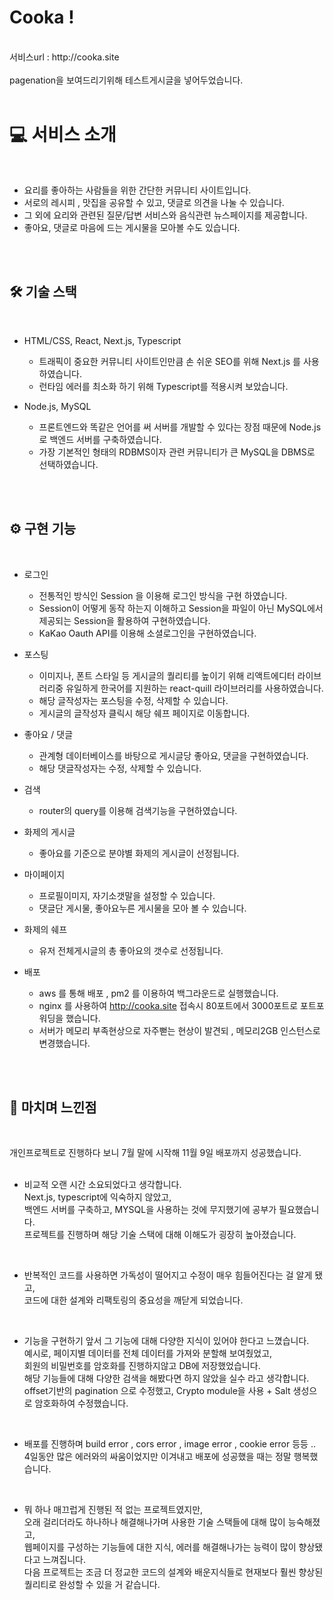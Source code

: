 # Cooka !
<br/>
서비스url : http://cooka.site<br/><br/>
pagenation을 보여드리기위해 테스트게시글을 넣어두었습니다.
<br/>
<br/>

#   💻 서비스 소개 

<br/>

 - 요리를 좋아하는 사람들을 위한 간단한 커뮤니티 사이트입니다.  
 - 서로의 레시피 , 맛집을 공유할 수 있고, 댓글로 의견을 나눌 수 있습니다. 
 - 그 외에 요리와 관련된 질문/답변 서비스와 음식관련 뉴스페이지를 제공합니다.
 - 좋아요, 댓글로 마음에 드는 게시물을 모아볼 수도 있습니다.

<br/>
<br/>

##   🛠️ 기술 스택

<br/>

-  HTML/CSS, React, Next.js, Typescript
    -  트래픽이 중요한 커뮤니티 사이트인만큼 손 쉬운 SEO를 위해 Next.js 를 사용하였습니다.
    -  런타임 에러를 최소화 하기 위해 Typescript를 적용시켜 보았습니다.

-  Node.js, MySQL
    -  프론트엔드와 똑같은 언어를 써 서버를 개발할 수 있다는 장점 때문에 Node.js로 백엔드 서버를 구축하였습니다.
    -  가장 기본적인 형태의 RDBMS이자 관련 커뮤니티가 큰 MySQL을 DBMS로 선택하였습니다.
 
<br/>
<br/>

##   ⚙️ 구현 기능

<br/>

-   로그인
    -   전통적인 방식인 Session 을 이용해 로그인 방식을 구현 하였습니다.
    -   Session이 어떻게 동작 하는지 이해하고 Session을 파일이 아닌 MySQL에서 제공되는 Session을 활용하여 구현하였습니다.
    -   KaKao Oauth API를 이용해 소셜로그인을 구현하였습니다.

-   포스팅
    -   이미지나, 폰트 스타일 등 게시글의 퀄리티를 높이기 위해 리액트에디터 라이브러리중 유일하게 한국어를 지원하는 react-quill 라이브러리를 사용하였습니다.
    -   해당 글작성자는 포스팅을 수정, 삭제할 수 있습니다.
    -   게시글의 글작성자 클릭시 해당 쉐프 페이지로 이동합니다.
-   좋아요 / 댓글
    -   관계형 데이터베이스를 바탕으로 게시글당 좋아요, 댓글을 구현하였습니다.
    -   해당 댓글작성자는 수정, 삭제할 수 있습니다.
-   검색
    -   router의 query를 이용해 검색기능을 구현하였습니다.
-   화제의 게시글
    -   좋아요를 기준으로 분야별 화제의 게시글이 선정됩니다.
-   마이페이지
    -   프로필이미지, 자기소갯말을 설정할 수 있습니다.
    -   댓글단 게시물, 좋아요누른 게시물을 모아 볼 수 있습니다.
-   화제의 쉐프
    -   유저 전체게시글의 총 좋아요의 갯수로 선정됩니다.
-   배포
    -   aws 를 통해 배포 , pm2 를 이용하여 백그라운드로 실행했습니다.
    -   nginx 를 사용하여 http://cooka.site 접속시 80포트에서 3000포트로 포트포워딩을 했습니다.
    -   서버가 메모리 부족현상으로 자주뻗는 현상이 발견되 , 메모리2GB 인스턴스로 변경했습니다.
<br/>
<br/>

##   🚩 마치며 느낀점

<br/>

개인프로젝트로 진행하다 보니 7월 말에 시작해 11월 9일 배포까지 성공했습니다.
<br/>
<br/>
-   비교적 오랜 시간 소요되었다고 생각합니다.<br/>
Next.js, typescript에 익숙하지 않았고,<br/>
백엔드 서버를 구축하고, MYSQL을 사용하는 것에 무지했기에 공부가 필요했습니다.<br/>
프로젝트를 진행하며 해당 기술 스택에 대해 이해도가 굉장히 높아졌습니다.
<br/>

-   반복적인 코드를 사용하면 가독성이 떨어지고 수정이 매우 힘들어진다는 걸 알게 됐고,<br/>
코드에 대한 설계와 리팩토링의 중요성을 깨닫게 되었습니다.
<br/>

-   기능을 구현하기 앞서 그 기능에 대해 다양한 지식이 있어야 한다고 느꼈습니다.<br/>
예시로, 페이지별 데이터를 전체 데이터를 가져와 분할해 보여줬었고,<br/>
회원의 비밀번호를 암호화를 진행하지않고 DB에 저장했었습니다.<br/>
해당 기능들에 대해 다양한 검색을 해봤다면 하지 않았을 실수 라고 생각합니다.<br/>
offset기반의 pagination 으로 수정했고, Crypto module을 사용 + Salt 생성으로 암호화하여 수정했습니다.
<br/>

-   배포를 진행하며 build error , cors error , image error , cookie error 등등 ..<br/>
4일동안 많은 에러와의 싸움이었지만 이겨내고 배포에 성공했을 때는 정말 행복했습니다.
<br/>

-   뭐 하나 매끄럽게 진행된 적 없는 프로젝트였지만,<br/>
오래 걸리더라도 하나하나 해결해나가며 사용한 기술 스택들에 대해 많이 능숙해졌고,<br/>
웹페이지를 구성하는 기능들에 대한 지식, 에러를 해결해나가는 능력이 많이 향상됐다고 느껴집니다.<br/>
다음 프로젝트는 조금 더 정교한 코드의 설계와 배운지식들로 현재보다 훨씬 향상된 퀄리티로 완성할 수 있을 거 같습니다.
<br/>
<br/>
<br/>
<br/>






